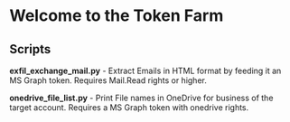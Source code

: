 # Welcome to the Token Farm

## Scripts

**exfil_exchange_mail.py** - Extract Emails in HTML format by feeding it an MS Graph token. Requires Mail.Read rights or higher.

**onedrive_file_list.py** - Print File names in OneDrive for business of the target account. Requires a MS Graph token with onedrive rights.

